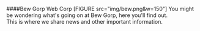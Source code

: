 ####Bew Gorp Web Corp
[FIGURE src="img/bew.png&w=150"]
You might be wondering what's going on at Bew Gorp, here you'll find out.<br/>
This is where we share news and other important information.